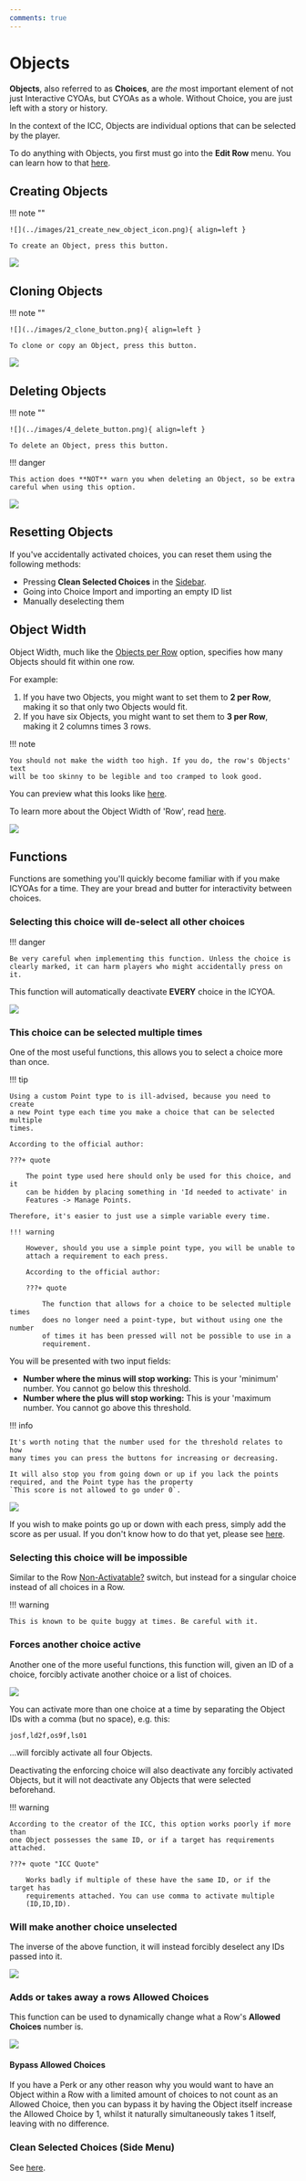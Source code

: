 ```yaml
---
comments: true
---
```


# Objects
**Objects**, also referred to as **Choices**, are _the_ most important element
of not just Interactive CYOAs, but CYOAs as a whole. Without Choice, you are
just left with a story or history.

In the context of the ICC, Objects are individual options that can be selected
by the player.

To do anything with Objects, you first must go into the **Edit Row** menu. You
can learn how to that [here](../rows/#editing-rows).

## Creating Objects
!!! note ""

    ![](../images/21_create_new_object_icon.png){ align=left }

    To create an Object, press this button.

![](../images/22_create_new_object.gif)

## Cloning Objects
!!! note ""

    ![](../images/2_clone_button.png){ align=left }

    To clone or copy an Object, press this button.

![](../images/23_clone_object.gif)

## Deleting Objects
!!! note ""

    ![](../images/4_delete_button.png){ align=left }

    To delete an Object, press this button.

!!! danger

    This action does **NOT** warn you when deleting an Object, so be extra
    careful when using this option.

![](../images/24_delete_object.gif)

## Resetting Objects
If you've accidentally activated choices, you can reset them using the 
following methods:

* Pressing **Clean Selected Choices** in the [Sidebar][sidebar_clean].
* Going into Choice Import and importing an empty ID list
* Manually deselecting them

## Object Width
Object Width, much like the [Objects per Row] option, specifies how many
Objects should fit within one row.

For example:

1. If you have two Objects, you might want to set them to **2 per Row**,
making it so that only two Objects would fit.
2. If you have six Objects, you might want to set them to **3 per Row**, making
it 2 columns times 3 rows.

!!! note

    You should not make the width too high. If you do, the row's Objects' text
    will be too skinny to be legible and too cramped to look good.

You can preview what this looks like [here][Objects per Row].

To learn more about the Object Width of 'Row', read [here][ropr].

![](../images/25_object_width.png)

## Functions
Functions are something you'll quickly become familiar with if you make ICYOAs
for a time. They are your bread and butter for interactivity between choices.

### Selecting this choice will de-select all other choices
!!! danger

    Be very careful when implementing this function. Unless the choice is
    clearly marked, it can harm players who might accidentally press on it.

This function will automatically deactivate **EVERY** choice in the ICYOA. 

![](../images/26_deselect_all.gif)

### This choice can be selected multiple times
One of the most useful functions, this allows you to select a choice more than
once.

!!! tip

    Using a custom Point type to is ill-advised, because you need to create
    a new Point type each time you make a choice that can be selected multiple
    times.

    According to the official author:

    ???+ quote

        The point type used here should only be used for this choice, and it
        can be hidden by placing something in 'Id needed to activate' in 
        Features -> Manage Points.
    
    Therefore, it's easier to just use a simple variable every time.

    !!! warning

        However, should you use a simple point type, you will be unable to
        attach a requirement to each press.

        According to the official author:

        ???+ quote

            The function that allows for a choice to be selected multiple times
            does no longer need a point-type, but without using one the number
            of times it has been pressed will not be possible to use in a
            requirement.

You will be presented with two input fields:

* **Number where the minus will stop working:** This is your 'minimum' number.
You cannot go below this threshold.
* **Number where the plus will stop working:** This is your 'maximum number.
You cannot go above this threshold.

!!! info

    It's worth noting that the number used for the threshold relates to how
    many times you can press the buttons for increasing or decreasing.

    It will also stop you from going down or up if you lack the points
    required, and the Point type has the property 
    `This score is not allowed to go under 0`.

![](../images/27_multi_choice.gif)

If you wish to make points go up or down with each press, simply add the score
as per usual. If you don't know how to do that yet, please see
[here][score].

### Selecting this choice will be impossible
Similar to the Row [Non-Activatable?] switch, but instead for a singular choice
instead of all choices in a Row.

!!! warning

    This is known to be quite buggy at times. Be careful with it.

### Forces another choice active
Another one of the more useful functions, this function will, given an ID of a
choice, forcibly activate another choice or a list of choices.

![](../images/28_force_activate.gif)

You can activate more than one choice at a time by separating the Object IDs
with a comma (but no space), e.g. this:

```
josf,ld2f,os9f,ls01
```

…will forcibly activate all four Objects.

Deactivating the enforcing choice will also deactivate any forcibly activated
Objects, but it will not deactivate any Objects that were selected beforehand.

!!! warning

    According to the creator of the ICC, this option works poorly if more than
    one Object possesses the same ID, or if a target has requirements attached.

    ???+ quote "ICC Quote"

        Works badly if multiple of these have the same ID, or if the target has
        requirements attached. You can use comma to activate multiple
        (ID,ID,ID).

### Will make another choice unselected
The inverse of the above function, it will instead forcibly deselect any IDs
passed into it.

![](../images/29_force_deactivate.gif)

### Adds or takes away a rows Allowed Choices
This function can be used to dynamically change what a Row's 
**Allowed Choices** number is.

![](../images/30a_dynamic_allowed_choices.gif)

#### Bypass Allowed Choices
If you have a Perk or any other reason why you would want to have an Object
within a Row with a limited amount of choices to not count as an Allowed
Choice, then you can bypass it by having the Object itself increase the
Allowed Choice by 1, whilst it naturally simultaneously takes 1 itself, leaving
with no difference.

### Clean Selected Choices (Side Menu)
See [here](../../introduction/#clean-selected-choices).

[sidebar_clean]: ../../Introduction/#clean-selected-choices
[Objects per Row]: ../rows/#objects-per-row
[ropr]: ../rows/#row-objects-per-row
[score]: ../points-and-scoring/
[Non-Activatable?]: ../rows/#non-activatable